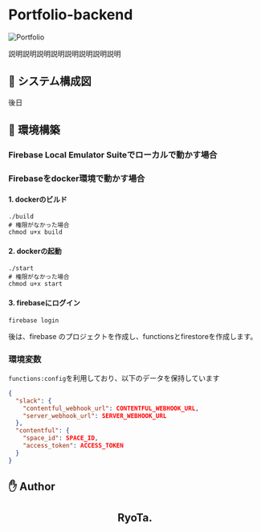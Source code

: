 # Portfolio-backend

![Portfolio](https://user-images.githubusercontent.com/45546517/125272570-f60a0600-e346-11eb-81ab-c8a96df6c74f.png "Portfolio")

説明説明説明説明説明説明説明説明

## :page_facing_up: システム構成図

後日

## :wrench: 環境構築

### Firebase Local Emulator Suiteでローカルで動かす場合

### Firebaseをdocker環境で動かす場合

#### 1. dockerのビルド

```
./build
# 権限がなかった場合
chmod u+x build
```

#### 2. dockerの起動

```
./start
# 権限がなかった場合
chmod u+x start
```

#### 3. firebaseにログイン

```
firebase login
```

後は、firebase のプロジェクトを作成し、functionsとfirestoreを作成します。

### 環境変数

`functions:config`を利用しており、以下のデータを保持しています

```json
{
  "slack": {
    "contentful_webhook_url": CONTENTFUL_WEBHOOK_URL,
    "server_webhook_url": SERVER_WEBHOOK_URL
  },
  "contentful": {
    "space_id": SPACE_ID,
    "access_token": ACCESS_TOKEN
  }
}
```

## :raised_hand: Author

<h2 align="center">RyoTa.</h2>
